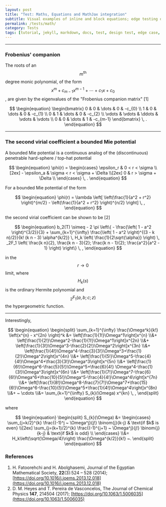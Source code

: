 ```yaml
---
layout: post
title: "Test: Maths, Equations and MathJax integration"
subtitle: Visual examples of inline and block equations; edge testing different kinds of equations.
permalink: /tests/math/
category: Tests
tags: [tutorial, jekyll, markdown, docs, test, design test, edge case, test, MathJax, Maths, equations]
---
```


---

### Frobenius' companion

The roots of an $$m^{\text{th}}$$ degree monic polynomial, of the form $$x^m + c_{m-1} x^{m-1} + \cdots + c_1 x + c_0$$, are given by the eigenvalues of the "Frobenius companion matrix" [1]

$$
\begin{equation}
\begin{bmatrix}
    0 & 0 & \dots & 0 & -c_{0} \\
    1 & 0 & \dots & 0 & -c_{1} \\
    0 & 1 & \dots & 0 & -c_{2} \\
    \vdots  & \vdots  & \ddots  & \vdots  & \vdots \\
    0 & 0 & \dots & 1 & -c_{m-1}
\end{bmatrix} \, .
\end{equation}
$$


---

### The second virial coefficient a bounded Mie potential

A bounded Mie potential is a continuous analog of the (discontinuous) penetrable hard-sphere / top-hat potential

$$
\begin{equation}
	\phi(r) =
	\begin{cases}
  		\epsilon_r & 0 < r < \sigma \\[2ex]
		- \epsilon_a & \sigma < r < \sigma + \Delta \\[2ex]
    	0 & r > \sigma + \Delta \\
	\end{cases}
	\, .
\end{equation}
$$

For a bounded Mie potential of the form

$$
\begin{equation}
	\phi(r) =
	\lambda
	\left[
	\left(\frac{1}{a^2 + r^2} \right)^{m/2} -
	\left(\frac{1}{a^2 + r^2} \right)^{n/2}
	\right]
	\, ,
\end{equation}
$$

the second virial coefficient can be shown to be [2]

$$
\begin{equation}
	b_2(T)
	\simeq
	- 2 \pi
	\left\{ - \frac{\left( 1 - a^2 \right)^{3/2}}{3}
	+
	\sum_{k=1}^{\infty}
	\frac{\left( 1 - a^2 \right)^{(3 - k n)/2}}{k! (k n - 3)  \alpha^{k/2}} \,
	H_k \left( \frac{1}{2\sqrt{\alpha}} \right) \,
	_2F_1
	\left(
	\frac{k n}{2},
	\frac{k n - 3}{2};
	\frac{k n - 1}{2};
	\frac{a^2}{a^2 - 1}
	\right)
	\right\}
	\, ,
\end{equation}
$$

in the $$r \rightarrow 0$$ limit, where $$H_k(s)$$ is the ordinary Hermite polynomial and $$_2F_1(a,b;c;z)$$ the hypergeometric function.

---

Interestingly,

$$
\begin{equation}
\begin{split}
	\sum_{k=1}^{\infty} \frac{\Omega^k}{k!} \left(x^{n} - x^{2n} \right)^k
	&= \left[\frac{1}{1!}\Omega^1\right]x^{n}
	\\&+ \left[\frac{1}{2!}\Omega^2-\frac{1}{1!}\Omega^1\right]x^{2n}
	\\&+ \left[\frac{1}{3!}\Omega^3-\frac{2}{2!}\Omega^2\right]x^{3n}
	\\&+ \left[\frac{1}{4!}\Omega^4-\frac{3}{3!}\Omega^3+\frac{1}{2!}\Omega^2\right]x^{4n}
	\\&+ \left[\frac{1}{5!}\Omega^5-\frac{4}{4!}\Omega^4+\frac{3}{3!}\Omega^3\right]x^{5n}
	\\&+ \left[\frac{1}{6!}\Omega^6-\frac{5}{5!}\Omega^5+\frac{6}{4!} \Omega^4-\frac{1}{3!}\Omega^3\right]x^{6n}
	\\&+ \left[\frac{1}{7!}\Omega^7-\frac{6}{6!}\Omega^6+\frac{10}{5!}\Omega^5-\frac{4}{4!}\Omega^4\right]x^{7n}
	\\&+ \left[\frac{1}{8!}\Omega^8-\frac{7}{7!}\Omega^7+\frac{15}{6!}\Omega^6-\frac{10}{5!}\Omega^5+\frac{1}{4!}\Omega^4\right]x^{8n}
	\\&+ ~ \cdots
	\\&= \sum_{k=1}^{\infty} S_{k}(\Omega) x^{kn}
	\, ,
\end{split}
\end{equation}
$$

where

$$
\begin{equation}
\begin{split}
	S_{k}(\Omega)
	&=
	\begin{cases}
		\sum_{j=k/2}^{k} \frac{(-1)^j ~ \Omega^j}{j!} \binom{j}{k-j}  & \text{if $k$ is even} \\[2ex]
		\sum_{j=(k+1)/2}^{k} \frac{(-1)^{j+1} ~ \Omega^j}{j!} \binom{j}{k-j} & \text{if $k$ is odd} \\
	\end{cases}
    \\&= H_k\left(\sqrt{\Omega/4}\right) \frac{\Omega^{k/2}}{k!} ~.
\end{split}
\end{equation}
$$



### References

1. H. Fatoorehchi and H. Abolghasemi, Journal of the Egyptian Mathematical Society, **22**(3):524 – 528 (2014); [https://doi.org/10.1016/j.joems.2013.12.018](https://doi.org/10.1016/j.joems.2013.12.018)
1. D. M. Heyes and T. Pereira de Vasconcelos, The Journal of Chemical Physics **147**, 214504 (2017); [https://doi.org/10.1063/1.5006035](https://doi.org/10.1063/1.5006035)